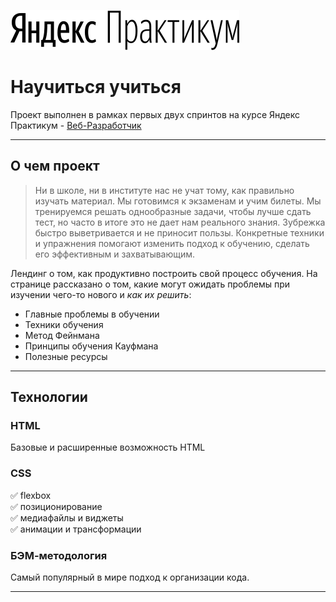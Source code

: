 ![logo](/images/logo_place_header.svg)

# Научиться учиться

Проект выполнен в рамках первых двух спринтов на курсе Яндекс Практикум - [Веб-Разработчик](https://praktikum.yandex.ru/web)
____

## О чем проект

> Ни в школе, ни в институте нас не учат тому, как правильно изучать материал. Мы готовимся к экзаменам и учим билеты. Мы тренируемся решать однообразные задачи, чтобы лучше сдать тест, но часто в итоге это не дает нам реального знания. Зубрежка быстро выветривается и не приносит пользы. Конкретные техники и упражнения помогают изменить подход к обучению, сделать его эффективным и захватывающим.

Лендинг о том, как продуктивно построить свой процесс обучения. На странице рассказано о том, какие могут ожидать проблемы при изучении чего-то нового и *как их решить*:

- Главные проблемы в обучении
- Техники обучения
- Метод Фейнмана
- Принципы обучения Кауфмана
- Полезные ресурсы
____

## Технологии

### HTML
Базовые и расширенные возможность HTML

### CSS
:white_check_mark: flexbox    
:white_check_mark: позиционирование    
:white_check_mark: медиафайлы и виджеты    
:white_check_mark: анимации и трансформации    

### БЭМ-методология
Самый популярный в мире подход к организации кода.
____
